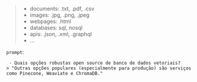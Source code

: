 > - documents: .txt, .pdf, .csv
> - images: .jpg, .png, .jpeg
> - webpages: .html
> - databases: sql, nosql
> - apis: .json, .xml, .graphql
> - ...

`prompt`:
```
 - Quais opções robustas open source de banco de dados vetoriais?
> "Outras opções populares (especialmente para produção) são serviços como Pinecone, Weaviate e ChromaDB." 
``` 


